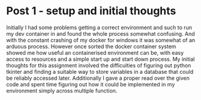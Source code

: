 # Post 1 - setup and initial thoughts
Initially I had some problems getting a correct environment and such to run my dev container in and found the whole process somewhat confusing. And with the constant crashing of my docker for windows it was somewhat of an arduous process. However once sorted the docker container system showed me how useful an containerised environment can be, with easy access to resources and a simple start up and start down process.
My initial thoughts for this assignment involved the difficulties of figuring out python tkinter and finding a suitable way to store variables in a database that could be reliably accessed later. Additionally I gave a proper read over the given code and spent time figuring out how it could be implemented in my environment simply across multiple function.
